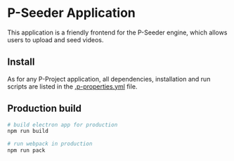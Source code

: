 # P-Seeder Application

This application is a friendly frontend for the P-Seeder engine, which allows
users to upload and seed videos.

## Install

As for any P-Project application, all dependencies, installation and run scripts are listed in the
[.p-properties.yml](https://github.com/p-project/p-seeder-app/blob/master/.p-properties.yml) file.

## Production build 

``` bash
# build electron app for production
npm run build

# run webpack in production
npm run pack
```

